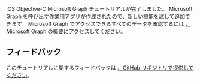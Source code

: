 <!-- markdownlint-disable MD002 MD041 -->

iOS Objective-C Microsoft Graph チュートリアルが完了しました。 Microsoft Graph を呼び出す作業用アプリが作成されたので、新しい機能を試して追加できます。 Microsoft Graph でアクセスできるすべてのデータを確認するには [、Microsoft Graph](/graph/overview) の概要にアクセスしてください。

## <a name="feedback"></a>フィードバック

このチュートリアルに関するフィードバックは [、GitHub リポジトリで提供してください](https://github.com/microsoftgraph/msgraph-training-ios-objectivec)。
